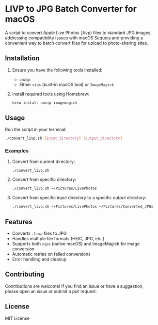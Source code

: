 # LIVP to JPG Batch Converter for macOS

A script to convert Apple Live Photos (.livp) files to standard JPG images, addressing compatibility issues with macOS Sequoia and providing a convenient way to batch convert files for upload to photo-sharing sites.

## Installation

1. Ensure you have the following tools installed:
   - `unzip`
   - Either `sips` (built-in macOS tool) or `ImageMagick`

2. Install required tools using Homebrew:
   ```bash
   brew install unzip imagemagick
   ```

## Usage

Run the script in your terminal:

```bash
./convert_livp.sh [input_directory] [output_directory]
```

### Examples

1. Convert from current directory:
   ```bash
   ./convert_livp.sh
   ```

2. Convert from specific directory:
   ```bash
   ./convert_livp.sh ~/Pictures/LivePhotos
   ```

3. Convert from specific input directory to a specific output directory:
   ```bash
   ./convert_livp.sh ~/Pictures/LivePhotos ~/Pictures/Converted_JPGs
   ```

## Features

- Converts `.livp` files to JPG
- Handles multiple file formats (HEIC, JPG, etc.)
- Supports both `sips` (native macOS) and ImageMagick for image conversion
- Automatic retries on failed conversions
- Error handling and cleanup

## Contributing

Contributions are welcome! If you find an issue or have a suggestion, please open an issue or submit a pull request.

## License

MIT License